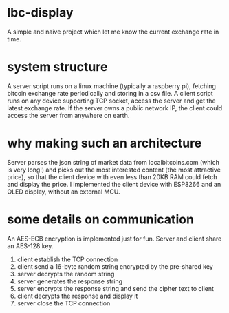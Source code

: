 # lbc-display
A simple and naive project which let me know the current exchange rate in time.
# system structure
A server script runs on a linux machine (typically a raspberry pi), fetching bitcoin exchange rate periodically and storing in a csv file.
A client script runs on any device supporting TCP socket, access the server and get the latest exchange rate.
If the server owns a public network IP, the client could access the server from anywhere on earth.
# why making such an architecture
Server parses the json string of market data from localbitcoins.com (which is very long!) and picks out the most interested content (the most attractive price), so that the client device with even less than 20KB RAM could fetch and display the price.
I implemented the client device with ESP8266 and an OLED display, without an external MCU.
# some details on communication
An AES-ECB encryption is implemented just for fun. Server and client share an AES-128 key.
1. client establish the TCP connection
2. client send a 16-byte random string encrypted by the pre-shared key
3. server decrypts the random string
4. server generates the response string
5. server encrypts the response string and send the cipher text to client
6. client decrypts the response and display it
7. server close the TCP connection
